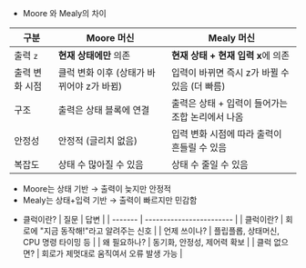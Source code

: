 - Moore 와 Mealy의 차이

| 구분       | **Moore 머신**              | **Mealy 머신**                 |
| -------- | ------------------------- | ---------------------------- |
| 출력 `z`   | **현재 상태에만** 의존            | **현재 상태 + 현재 입력 x**에 의존      |
| 출력 변화 시점 | 클럭 변화 이후 (상태가 바뀌어야 z가 바뀜) | 입력이 바뀌면 즉시 z가 바뀔 수 있음 (더 빠름) |
| 구조       | 출력은 상태 블록에 연결             | 출력은 상태 + 입력이 들어가는 조합 논리에서 나옴 |
| 안정성      | 안정적 (글리치 없음)              | 입력 변화 시점에 따라 출력이 흔들릴 수 있음    |
| 복잡도      | 상태 수 많아질 수 있음             | 상태 수 줄일 수 있음                 |

- Moore는 상태 기반 → 출력이 늦지만 안정적
- Mealy는 상태+입력 기반 → 출력이 빠르지만 민감함

* 클럭이란?
| 질문      | 답변                       |
| ------- | ------------------------ |
| 클럭이란?   | 회로에 "지금 동작해!"라고 알려주는 신호  |
| 언제 쓰이나? | 플립플롭, 상태머신, CPU 명령 타이밍 등 |
| 왜 필요하나? | 동기화, 안정성, 제어력 확보         |
| 클럭 없으면? | 회로가 제멋대로 움직여서 오류 발생 가능   |
